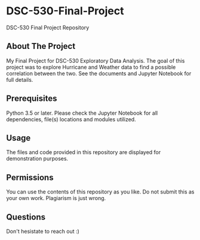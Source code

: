 # DSC-530-Final-Project
DSC-530 Final Project Repository

## About The Project
My Final Project for DSC-530 Exploratory Data Analysis. The goal of this project was to explore Hurricane and Weather data to find a possible correlation between the two. See the documents and Jupyter Notebook for full details.

## Prerequisites
Python 3.5 or later. Please check the Jupyter Notebook for all dependencies, file(s) locations and modules utilized. 

## Usage
The files and code provided in this repository are displayed for demonstration purposes. 

## Permissions
You can use the contents of this repository as you like. Do not submit this as your own work. Plagiarism is just wrong.

## Questions
Don't hesistate to reach out :) 
